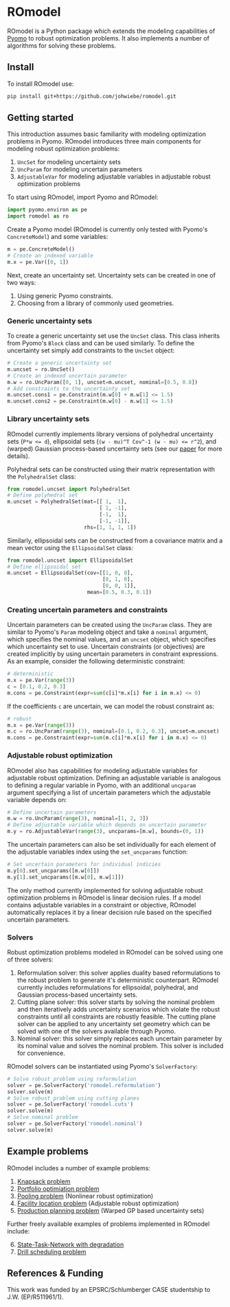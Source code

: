 # ROmodel

ROmodel is a Python package which extends the modeling capabilities of
[Pyomo](https://github.com/Pyomo/pyomo) to robust optimization problems. It
also implements a number of algorithms for solving these problems.

## Install

To install ROmodel use:

```bash        
pip install git+https://github.com/johwiebe/romodel.git
```

## Getting started 

This introduction assumes basic familiarity with modeling optimization problems
in Pyomo. ROmodel introduces three main components for modeling robust optimization
problems:

1. `UncSet` for modeling uncertainty sets
2. `UncParam` for modeling uncertain parameters 
3. `AdjustableVar` for modeling adjustable variables in adjustable robust
   optimization problems

To start using ROmodel, import Pyomo and ROmodel:

```python
import pyomo.environ as pe
import romodel as ro
```

Create a Pyomo model (ROmodel is currently only tested with Pyomo's `ConcreteModel`) and
some variables:

```python
m = pe.ConcreteModel()
# Create an indexed variable
m.x = pe.Var([0, 1])
```

Next, create an uncertainty set. Uncertainty sets can be created in one of two
ways: 

1. Using generic Pyomo constraints.
2. Choosing from a library of commonly used geometries.

### Generic uncertainty sets

To create a generic uncertainty set use the `UncSet` class. This class inherits
from Pyomo's `Block` class and can be used similarly. To define the uncertainty
set simply add constraints to the `UncSet` object:

```python
# Create a generic uncertainty set
m.uncset = ro.UncSet()
# Create an indexed uncertain parameter
m.w = ro.UncParam([0, 1], uncset=m.uncset, nominal=[0.5, 0.8])
# Add constraints to the uncertainty set
m.uncset.cons1 = pe.Constraint(m.w[0] + m.w[1] <= 1.5)
m.uncset.cons2 = pe.Constraint(m.w[0] - m.w[1] <= 1.5)
```

### Library uncertainty sets

ROmodel currently implements library versions of polyhedral uncertainty sets
(`P*w <= d`), ellipsoidal sets (`(w - mu)^T Cov^-1 (w - mu) <= r^2`), and
(warped) Gaussian process-based uncertainty sets (see our [paper](https://arxiv.org/abs/2006.08222) for more details).

Polyhedral sets can be constructed using their matrix representation with the
`PolyhedralSet` class:

```python
from romodel.uncset import PolyhedralSet
# Define polyhedral set
m.uncset = PolyhedralSet(mat=[[ 1,  1],
                              [ 1, -1],
                              [-1,  1],
                              [-1, -1]],
                         rhs=[1, 1, 1, 1])
```

Similarly, ellipsoidal sets can be constructed from a covariance matrix and a
mean vector using the `EllipsoidalSet` class:

```python
from romodel.uncset import EllipsoidalSet
# Define ellipsoidal set
m.uncset = EllipsoidalSet(cov=[[1, 0, 0],
                               [0, 1, 0],
                               [0, 0, 1]],
                          mean=[0.5, 0.3, 0.1])
```


### Creating uncertain parameters and constraints

Uncertain parameters can be created using the `UncParam` class. They are
similar to Pyomo's `Param` modeling object and take a `nominal` argument, which
specifies the nominal values, and an `uncset` object, which specifies which
uncertainty set to use.  Uncertain constraints (or objectives) are created
implicitly by using uncertain
parameters in constraint expressions. As an example, consider the following
deterministic constraint:

```python
# deterministic
m.x = pe.Var(range(3))
c = [0.1, 0.2, 0.3]
m.cons = pe.Constraint(expr=sum(c[i]*m.x[i] for i in m.x) <= 0)
```

If the coefficients `c` are uncertain, we can model the robust constraint as:

```python
# robust
m.x = pe.Var(range(3))
m.c = ro.UncParam(range(3), nominal=[0.1, 0.2, 0.3], uncset=m.uncset)
m.cons = pe.Constraint(expr=sum(m.c[i]*m.x[i] for i in m.x) <= 0)
```

### Adjustable robust optimization
ROmodel also has capabilities for modeling adjustable variables for adjustable
robust optimization. Defining an adjustable variable is analogous to defining a
regular variable in Pyomo, with an additional `uncparam` argument
specifying a list of uncertain parameters which the adjustable variable depends
on:

```python
# Define uncertain parameters
m.w = ro.UncParam(range(3), nominal=[1, 2, 3])
# Define adjustable variable which depends on uncertain parameter
m.y = ro.AdjustableVar(range(3), uncparams=[m.w], bounds=(0, 1))
```

The uncertain parameters can also be set individually for each element of the
adjustable variables index using the `set_uncparams` function:

```python
# Set uncertain parameters for individual indicies
m.y[0].set_uncparams([m.w[0]])
m.y[1].set_uncparams([m.w[0], m.w[1]])
```

The only method currently implemented for solving adjustable robust
optimization problems in ROmodel is linear decision rules. If a model contains
adjustable variables in a constraint or objective, ROmodel automatically
replaces it by a linear decision rule based on the specified uncertain
parameters.


### Solvers
Robust optimization problems modeled in ROmodel can be solved using one of
three solvers:
    
1. Reformulation solver: this solver applies duality based reformulations to
   the robust problem to generate it's deterministic counterpart. ROmodel
   currently includes reformulations for ellipsoidal, polyhedral, and Gaussian
   process-based uncertainty sets.
2. Cutting plane solver: this solver starts by solving the nominal problem and
   then iteratively adds uncertainty scenarios which violate the robust
   constraints until all constraints are robustly feasible. The cutting plane
   solver can be applied to any uncertainty set geometry which can be solved
   with one of the solvers available through Pyomo.
3. Nominal solver: this solver simply replaces each uncertain parameter by its
   nominal value and solves the nominal problem. This solver is included for
   convenience.

ROmodel solvers can be instantiated using Pyomo's `SolverFactory`:
```python
# Solve robust problem using reformulation
solver = pe.SolverFactory('romodel.reformulation')
solver.solve(m)
# Solve robust problem using cutting planes
solver = pe.SolverFactory('romodel.cuts')
solver.solve(m)
# Solve nominal problem
solver = pe.SolverFactory('romodel.nominal')
solver.solve(m)
```

## Example problems
ROmodel includes a number of example problems:

1. [Knapsack problem](docs/knapsack.md)
2. [Portfolio optimiation problem](docs/portfolio.md)
3. [Pooling problem](docs/pooling.md) (Nonlinear robust optimization)
4. [Facility location problem](docs/facility.md) (Adjustable robust optimization)
5. [Production planning problem](docs/planning.md) (Warped GP based uncertainty sets)

Further freely available examples of problems implemented in ROmodel include:

6. [State-Task-Network with degradation](https://github.com/johwiebe/stn)
7. [Drill scheduling problem](https://github.com/johwiebe/drilling)



## References & Funding
This work was funded by an EPSRC/Schlumberger CASE studentship to J.W.
(EP/R511961/1).
